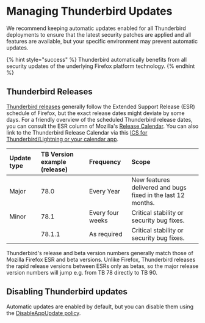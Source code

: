 # Managing Thunderbird Updates

We recommend keeping automatic updates enabled for all Thunderbird deployments to ensure that the latest security patches are applied and all features are available, but your specific environment may prevent automatic updates.

{% hint style="success" %}
Thunderbird automatically benefits from all security updates of the underlying Firefox platform technology.
{% endhint %}

## Thunderbird Releases

[Thunderbird releases](https://www.thunderbird.net/en-US/thunderbird/releases/) generally follow the Extended Support Release \(ESR\) schedule of Firefox, but the exact release dates might deviate by some days.  For a friendly overview of the scheduled Thunderbird release dates, you can consult the ESR column of Mozilla's [Release Calendar](https://wiki.mozilla.org/Release_Management/Calendar). You can also link to the  Thunderbird Release Calendar via this [ICS for Thunderbird/Lightning or your calendar app](https://www.google.com/calendar/ical/mozilla.com_2d37383433353432352d3939%40resource.calendar.google.com/public/basic.ics).

| Update type | TB Version example \(release\) | Frequency | Scope |
| :--- | :--- | :--- | :--- |
| Major | 78.0 | Every Year | New features delivered and bugs fixed in the last 12 months. |
| Minor | 78.1 | Every four weeks | Critical stability or security bug fixes. |
|  | 78.1.1 | As required | Critical stability or security bug fixes. |

Thunderbird's release and beta version numbers generally match those of Mozilla Firefox ESR and beta versions. Unlike Firefox, Thunderbird releases the rapid release versions between ESRs only as betas, so the major release version numbers will jump e.g. from TB 78 directly to TB 90.

## Disabling Thunderbird updates

Automatic updates are enabled by default, but you can disable them using the [DisableAppUpdate policy](https://github.com/mozilla/policy-templates/blob/master/README.md#disableappupdate).

